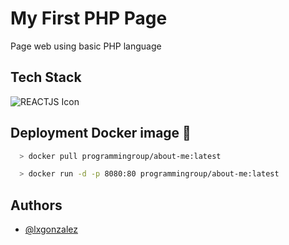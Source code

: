 # My First PHP Page

Page web using basic PHP language

## Tech Stack

![REACTJS Icon](https://img.icons8.com/?size=48&id=anECpXcEIboQ&format=png&color=000000)

## Deployment Docker image 🐳

```bash
  > docker pull programmingroup/about-me:latest

  > docker run -d -p 8080:80 programmingroup/about-me:latest
```

## Authors

- [@lxgonzalez](https://github.com/lxgonzalez)